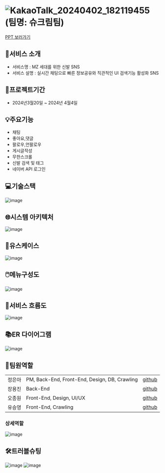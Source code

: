 # ![KakaoTalk_20240402_182119455](https://github.com/2023-SMHRD-KDT-AI-16/Shoekream/assets/157657703/b77a1bfd-a43d-4518-bfc7-b2b4f60024c5) <br>(팀명: 슈크림팀)
<a href="https://www.miricanvas.com/v/131r577">PPT 보러가기</a>
## 🌟서비스 소개
- 서비스명 : MZ 세대를 위한 신발 SNS  
- 서비스 설명 : 실시간 채팅으로 빠른 정보공유와 직관적인 UI 검색기능 활성화 SNS 

## 📅프로젝트기간
- 2024년3월20일 ~ 2024년 4월4일 

## 💡주요기능
-  채팅
-  좋아요,댓글
-  팔로우,언팔로우
-  게시글작성
-  무한스크롤
-  신발 검색 및 태그
-  네이버 API 로그인
## 💻기술스택
![image](https://github.com/2023-SMHRD-KDT-AI-16/Shoekream/assets/157657703/fbb90356-2a0a-4776-b2ec-382f11a39143)


## 🌐시스템 아키텍처
![image](https://github.com/2023-SMHRD-KDT-AI-16/Shoekream/assets/157657703/e9fe1fbb-5812-4504-a88b-f52a15723d82)


## 📝유스케이스

![image](https://github.com/2023-SMHRD-KDT-AI-16/Shoekream/assets/157584487/779cc078-770e-4a8d-8179-9c1ec0e09493)


## 🖱️메뉴구성도

![image](https://github.com/2023-SMHRD-KDT-AI-16/Shoekream/assets/157657712/61f67009-e886-4153-9b31-e58d9dfe978c)


## 🔄서비스 흐름도

![image](https://github.com/2023-SMHRD-KDT-AI-16/Shoekream/assets/157657703/7d7bc13a-a487-4e05-87f3-08a55c964d79)




## 📚ER 다이어그램
![image](https://github.com/2023-SMHRD-KDT-AI-16/Shoekream/assets/157657703/6aa42cbd-d531-4873-9c39-3ad2c4bdf11b)


## 👥팀원역할
<table>
    <tr>
        <td>정은아</td>
        <td>PM, Back-End, Front-End, Design, DB, Crawling</td>
       <td align="center"><a href="https://github.com/JeongEun-A" target="_blank">github</a></td>
    </tr>
     <tr>
        <td>장용진</td>
        <td>Back-End </td>
         <td align="center"><a href="https://github.com/SaveJobs" target="_blank">github</a></td>
    </tr> 
     <tr>
        <td>오종원</td>
        <td>Front-End, Design, UI/UX</td>
      <td align="center"><a href="https://github.com/jong-won-oh" target="_blank">github</a></td>
    </tr>
    <tr>
        <td>유승영</td>
        <td>Front-End, Crawling </td>
       <td align="center"><a href="https://github.com/tmddud2024" target="_blank">github</a></td>
    </tr>
</table>

### 상세역할

![image](https://github.com/2023-SMHRD-KDT-AI-16/Shoekream/assets/157657703/1315c8aa-b820-4135-9aa4-a79c09e4852d)


## 🛠️트러블슈팅

![image](https://github.com/2023-SMHRD-KDT-AI-16/Shoekream/assets/157657703/5ca02c88-c98d-41e7-b330-d8df5683a437)
![image](https://github.com/2023-SMHRD-KDT-AI-16/Shoekream/assets/157657703/0ecb92b7-cb5b-4277-ae55-5d2920066c92)




